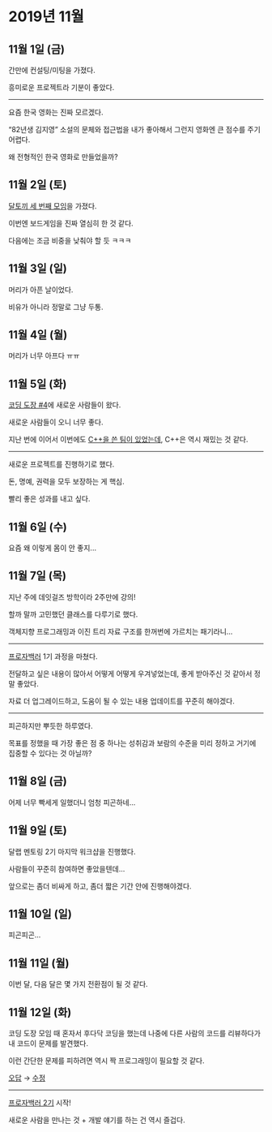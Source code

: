 # 2019년 11월

## 11월 1일 (금)

간만에 컨설팅/미팅을 가졌다.

흥미로운 프로젝트라 기분이 좋았다.

---

요즘 한국 영화는 진짜 모르겠다.

“82년생 김지영” 소설의 문체와 접근법을 내가 좋아해서 그런지
영화엔 큰 점수를 주기 어렵다.

왜 전형적인 한국 영화로 만들었을까?

## 11월 2일 (토)

[달토끼 세 번째 모임](https://j.mp/2pgk73R)을 가졌다.

이번엔 보드게임을 진짜 열심히 한 것 같다.

다음에는 조금 비중을 낮춰야 할 듯 ㅋㅋㅋ

## 11월 3일 (일)

머리가 아픈 날이었다.

비유가 아니라 정말로 그냥 두통.

## 11월 4일 (월)

머리가 너무 아프다 ㅠㅠ

## 11월 5일 (화)

[코딩 도장 #4](https://j.mp/330m1Ei)에 새로운 사람들이 왔다.

새로운 사람들이 오니 너무 좋다.

지난 번에 이어서 이번에도 [C++을 쓴 팀이 있었는데](https://j.mp/2NILhbD),
C++은 역시 재밌는 것 같다.

---

새로운 프로젝트를 진행하기로 했다.

돈, 명예, 권력을 모두 보장하는 게 핵심.

빨리 좋은 성과를 내고 싶다.

## 11월 6일 (수)

요즘 왜 이렇게 몸이 안 좋지...

## 11월 7일 (목)

지난 주에 데잇걸즈 방학이라 2주만에 강의!

할까 말까 고민했던 클래스를 다루기로 했다.

객체지향 프로그래밍과 이진 트리 자료 구조를 한꺼번에 가르치는 패기라니...

---

[프로자백러](https://dal-lab.com/java-backend/) 1기 과정을 마쳤다.

전달하고 싶은 내용이 많아서 어떻게 어떻게 우겨넣었는데,
좋게 받아주신 것 같아서 정말 좋았다.

자료 더 업그레이드하고, 도움이 될 수 있는 내용 업데이트를 꾸준히 해야겠다.

---

피곤하지만 뿌듯한 하루였다.

목표를 정했을 때 가장 좋은 점 중 하나는
성취감과 보람의 수준을 미리 정하고 거기에 집중할 수 있다는 것 아닐까?

## 11월 8일 (금)

어제 너무 빡세게 일했더니 엄청 피곤하네...

## 11월 9일 (토)

달랩 멘토링 2기 마지막 워크샵을 진행했다.

사람들이 꾸준히 참여하면 좋았을텐데...

앞으로는 좀더 비싸게 하고, 좀더 짧은 기간 안에 진행해야겠다.

## 11월 10일 (일)

피곤피곤...

## 11월 11일 (월)

이번 달, 다음 달은 몇 가지 전환점이 될 것 같다.

## 11월 12일 (화)

코딩 도장 모임 때 혼자서 후다닥 코딩을 했는데
나중에 다른 사람의 코드를 리뷰하다가 내 코드이 문제를 발견했다.

이런 간단한 문제를 피하려면 역시 짝 프로그래밍이 필요할 것 같다.

[오답](http://j.mp/2Q9uRff) → [수정](http://j.mp/2X7dz3V)

---

[프로자백러 2기](https://dal-lab.com/java-backend/) 시작!

새로운 사람을 만나는 것 + 개발 얘기를 하는 건 역시 즐겁다.
